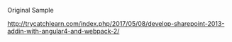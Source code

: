Original Sample

http://trycatchlearn.com/index.php/2017/05/08/develop-sharepoint-2013-addin-with-angular4-and-webpack-2/